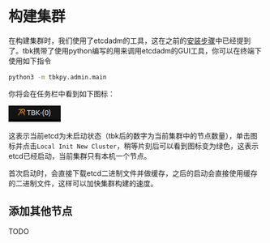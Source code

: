 # 构建集群

<!-- * 在集群的第一个Node上
    * 安装etcdadm & 编译
    * `etcdadm init`
    * `scp .tbk/etcdadm/pki/ca.* username@[IP_OF_NODE_X]:.tbk/etcdadm/pki/`
* 在其他集群上
    * 安装etcdadm & 编译
    * `etcdadm join https://[IP_OF_MASTER]:2380`
    * `etcdctl.sh member list``
    * `etcdctl.sh endpoint health --cluster`` -->

在构建集群时，我们使用了etcdadm的工具，这在之前的[安装步骤](./0_installation.md)中已经提到了。tbk携带了使用python编写的用来调用etcdadm的GUI工具，你可以在终端下使用如下指令

```bash
python3 -m tbkpy.admin.main
```

你将会在任务栏中看到如下图标：

![tbkadm_0](../img/0_9_tbkadm_0.png)

这表示当前etcd为未启动状态（tbk后的数字为当前集群中的节点数量），单击图标并点击`Local Init New Cluster`，稍等片刻后可以看到图标变为绿色，这表示etcd已经启动，当前集群只有本机一个节点。

首次启动时，会直接下载etcd二进制文件并做缓存，之后的启动会直接使用缓存的二进制文件，这样可以加快集群构建的速度。

## 添加其他节点

TODO